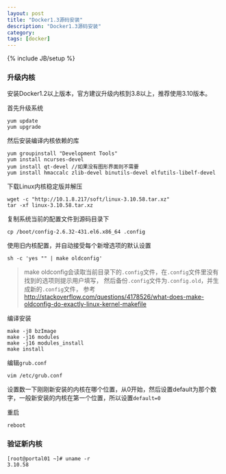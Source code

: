 ```yaml
---
layout: post
title: "Docker1.3源码安装"
description: "Docker1.3源码安装"
category: 
tags: [docker]
---
```

{% include JB/setup %}

### 升级内核
安装Docker1.2以上版本，官方建议升级内核到3.8以上，推荐使用3.10版本。

首先升级系统

    yum update
    yum upgrade

然后安装编译内核依赖的库

    yum groupinstall "Development Tools"
    yum install ncurses-devel 
    yum install qt-devel //如果没有图形界面则不需要
    yum install hmaccalc zlib-devel binutils-devel elfutils-libelf-devel

下载Linux内核稳定版并解压

    wget -c "http://10.1.8.217/soft/linux-3.10.58.tar.xz"
    tar -xf linux-3.10.58.tar.xz 

复制系统当前的配置文件到源码目录下

    cp /boot/config-2.6.32-431.el6.x86_64 .config

使用旧内核配置，并自动接受每个新增选项的默认设置

    sh -c 'yes "" | make oldconfig'

>make oldconfig会读取当前目录下的`.config`文件，在`.config`文件里没有找到的选项则提示用户填写，
>然后备份`.config`文件为`.config.old`，并生成新的`.config`文件，
>参考 http://stackoverflow.com/questions/4178526/what-does-make-oldconfig-do-exactly-linux-kernel-makefile

编译安装

    make -j8 bzImage
    make -j16 modules
    make -j16 modules_install
    make install

编辑`grub.conf`

    vim /etc/grub.conf

设置数一下刚刚新安装的内核在哪个位置，从0开始，然后设置default为那个数字，一般新安装的内核在第一个位置，所以设置`default=0`

重启

    reboot

### 验证新内核

    [root@portal01 ~]# uname -r
    3.10.58


